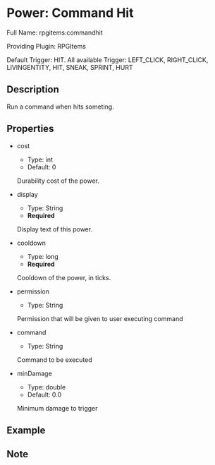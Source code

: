 # Power: Command Hit

Full Name: rpgitems:commandhit

Providing Plugin: RPGItems

Default Trigger: HIT. All available Trigger: LEFT_CLICK, RIGHT_CLICK, LIVINGENTITY, HIT, SNEAK, SPRINT, HURT

<!-- beginCustomHeader -->
<!-- endCustomHeader -->

## Description

Run a command when hits someting.
<!-- beginCustomDescription -->
<!-- endCustomDescription -->

## Properties

* cost

  * Type: int
  * Default: 0

  Durability cost of the power.

* display

  * Type: String
  * **Required**

  Display text of this power.

* cooldown

  * Type: long
  * **Required**

  Cooldown of the power, in ticks.

* permission

  * Type: String

  Permission that will be given to user executing command

* command

  * Type: String

  Command to be executed

* minDamage

  * Type: double
  * Default: 0.0

  Minimum damage to trigger


<!-- beginCustomProperties -->
<!-- endCustomProperties -->

## Example

<!-- beginCustomExample -->
<!-- endCustomExample -->

## Note

<!-- beginCustomNote -->
<!-- endCustomNote -->